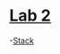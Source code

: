 # [Lab 2](https://github.com/sthsuyash/Cpp-projects/tree/main/DSA/Lab2)

  -[Stack](https://github.com/sthsuyash/Cpp-projects/blob/main/DSA/Lab2/stack.cpp)
